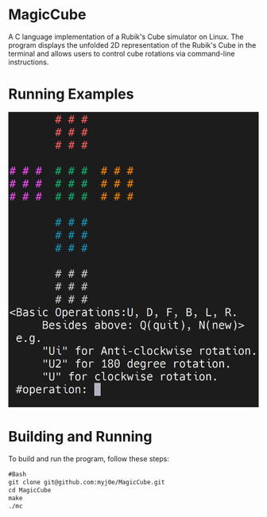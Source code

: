 # MagicCube
A C language implementation of a Rubik's Cube simulator on Linux. The program displays the unfolded 2D representation of the Rubik's Cube in the terminal and allows users to control cube rotations via command-line instructions.

# Running Examples
![Running Examples](https://github.com/myj0e/MagicCube/blob/main/resources/pic1.jpg)

# Building and Running
To build and run the program, follow these steps:

    #Bash
    git clone git@github.com:myj0e/MagicCube.git
    cd MagicCube
    make
    ./mc
